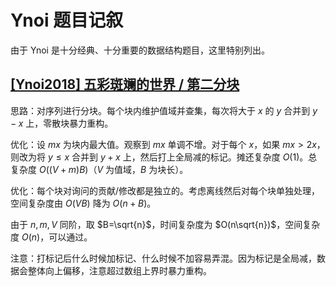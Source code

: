 # Ynoi 题目记叙

由于 Ynoi 是十分经典、十分重要的数据结构题目，这里特别列出。

## [[Ynoi2018] 五彩斑斓的世界 / 第二分块](https://www.luogu.com.cn/problem/P4117)

思路：对序列进行分块。每个块内维护值域并查集，每次将大于 $x$ 的 $y$ 合并到 $y-x$ 上，零散块暴力重构。

优化：设 $mx$ 为块内最大值。观察到 $mx$ 单调不增。对于每个 $x$，如果 $mx>2x$，则改为将 $y\leq x$ 合并到 $y+x$ 上，然后打上全局减的标记。摊还复杂度 $O(1)$。总复杂度 $O((V+m)B)$（$V$ 为值域，$B$ 为块长）。

优化：每个块对询问的贡献/修改都是独立的。考虑离线然后对每个块单独处理，空间复杂度由 $O(VB)$ 降为 $O(n+B)$。

由于 $n,m,V$ 同阶，取 $B=\sqrt{n}$，时间复杂度为 $O(n\sqrt{n})$，空间复杂度 $O(n)$，可以通过。

注意：打标记后什么时候加标记、什么时候不加容易弄混。因为标记是全局减，数据会整体向上偏移，注意超过数组上界时暴力重构。